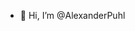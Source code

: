 - 👋 Hi, I’m @AlexanderPuhl

<!---
AlexanderPuhl/AlexanderPuhl is a ✨ special ✨ repository because its `README.md` (this file) appears on your GitHub profile.
You can click the Preview link to take a look at your changes.
--->
